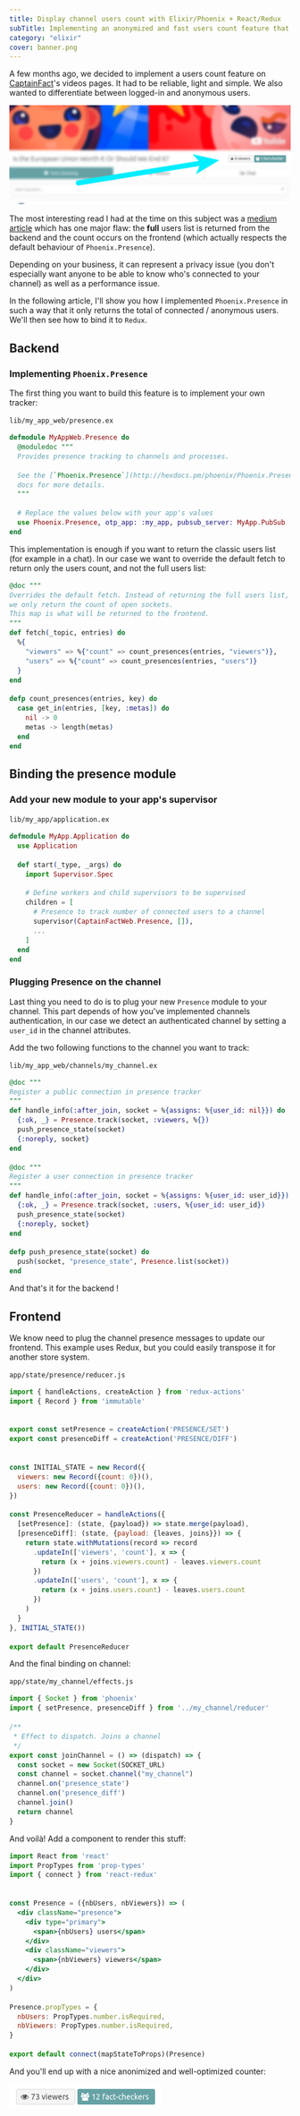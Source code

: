 ```yaml
---
title: Display channel users count with Elixir/Phoenix + React/Redux
subTitle: Implementing an anonymized and fast users count feature that can scale using Phoenix Presence.
category: "elixir"
cover: banner.png
---
```


A few months ago, we decided to implement a users count feature on
[CaptainFact](https://captainfact.io)'s videos pages. It had to be reliable,
light and simple. We also wanted to differentiate between logged-in and anonymous users. 

![Banner](banner.png)

The most interesting read I had at the time on this subject was a
[medium article](https://medium.com/@pejrich/tracking-anonymous-unauthorized-users-with-elixir-phoenix-channels-and-presence-cfec1b93c1b0)
which has one major flaw: the **full** users list is returned from the backend and the count
occurs on the frontend (which actually respects the default behaviour of `Phoenix.Presence`).

Depending on your business, it can represent a privacy issue (you don't especially
want anyone to be able to know who's connected to your channel) as well as a performance
issue.

In the following article, I'll show you how I implemented `Phoenix.Presence` in such a way that
it only returns the total of connected / anonymous users. We'll then see how to bind it
to `Redux`.

## Backend

### Implementing `Phoenix.Presence`

The first thing you want to build this feature is to implement your own tracker:

`lib/my_app_web/presence.ex`
```elixir
defmodule MyAppWeb.Presence do
  @moduledoc """
  Provides presence tracking to channels and processes.

  See the [`Phoenix.Presence`](http://hexdocs.pm/phoenix/Phoenix.Presence.html)
  docs for more details.
  """

  # Replace the values below with your app's values
  use Phoenix.Presence, otp_app: :my_app, pubsub_server: MyApp.PubSub
end
```

This implementation is enough if you want to return the classic users list (for 
example in a chat). In our case we want to override the default fetch to return
only the users count, and not the full users list:

```elixir
@doc """
Overrides the default fetch. Instead of returning the full users list,
we only return the count of open sockets.
This map is what will be returned to the frontend.
"""
def fetch(_topic, entries) do
  %{
    "viewers" => %{"count" => count_presences(entries, "viewers")},
    "users" => %{"count" => count_presences(entries, "users")}
  }
end

defp count_presences(entries, key) do
  case get_in(entries, [key, :metas]) do
    nil -> 0
    metas -> length(metas)
  end
end
```

## Binding the presence module

### Add your new module to your app's supervisor

`lib/my_app/application.ex`
```elixir
defmodule MyApp.Application do
  use Application

  def start(_type, _args) do
    import Supervisor.Spec

    # Define workers and child supervisors to be supervised
    children = [
      # Presence to track number of connected users to a channel
      supervisor(CaptainFactWeb.Presence, []),
      ...
    ]
  end
end
```

### Plugging Presence on the channel

Last thing you need to do is to plug your new `Presence` module to your channel.
This part depends of how you've implemented channels authentication, in our case
we detect an authenticated channel by setting a `user_id` in the channel attributes.

Add the two following functions to the channel you want to track:

`lib/my_app_web/channels/my_channel.ex`
```elixir
@doc """
Register a public connection in presence tracker
"""
def handle_info(:after_join, socket = %{assigns: %{user_id: nil}}) do
  {:ok, _} = Presence.track(socket, :viewers, %{})
  push_presence_state(socket)
  {:noreply, socket}
end

@doc """
Register a user connection in presence tracker
"""
def handle_info(:after_join, socket = %{assigns: %{user_id: user_id}}) do
  {:ok, _} = Presence.track(socket, :users, %{user_id: user_id})
  push_presence_state(socket)
  {:noreply, socket}
end

defp push_presence_state(socket) do
  push(socket, "presence_state", Presence.list(socket))
end
```

And that's it for the backend !

## Frontend

We know need to plug the channel presence messages to update our frontend. This
example uses Redux, but you could easily transpose it for another store system.

`app/state/presence/reducer.js`
```javascript
import { handleActions, createAction } from 'redux-actions'
import { Record } from 'immutable'


export const setPresence = createAction('PRESENCE/SET')
export const presenceDiff = createAction('PRESENCE/DIFF')


const INITIAL_STATE = new Record({
  viewers: new Record({count: 0})(),
  users: new Record({count: 0})(),
})

const PresenceReducer = handleActions({
  [setPresence]: (state, {payload}) => state.merge(payload),
  [presenceDiff]: (state, {payload: {leaves, joins}}) => {
    return state.withMutations(record => record
      .updateIn(['viewers', 'count'], x => {
        return (x + joins.viewers.count) - leaves.viewers.count
      })
      .updateIn(['users', 'count'], x => {
        return (x + joins.users.count) - leaves.users.count
      })
    )
  }
}, INITIAL_STATE())

export default PresenceReducer
```

And the final binding on channel:

`app/state/my_channel/effects.js`
```javascript
import { Socket } from 'phoenix'
import { setPresence, presenceDiff } from '../my_channel/reducer'

/**
 * Effect to dispatch. Joins a channel 
 */
export const joinChannel = () => (dispatch) => {
  const socket = new Socket(SOCKET_URL)
  const channel = socket.channel("my_channel")
  channel.on('presence_state')
  channel.on('presence_diff')
  channel.join()
  return channel
}
```

And voilà! Add a component to render this stuff:

```jsx
import React from 'react'
import PropTypes from 'prop-types'
import { connect } from 'react-redux'


const Presence = ({nbUsers, nbViewers}) => (
  <div className="presence">
    <div type="primary">
      <span>{nbUsers} users</span>
    </div>
    <div className="viewers">
      <span>{nbViewers} viewers</span>
    </div>
  </div>
)

Presence.propTypes = {
  nbUsers: PropTypes.number.isRequired,
  nbViewers: PropTypes.number.isRequired,
}

export default connect(mapStateToProps)(Presence)
```

And you'll end up with a nice anonimized and well-optimized counter:

![Final Counter](counter.png) 
